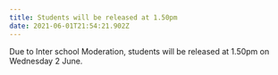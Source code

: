 ```yaml
---
title: Students will be released at 1.50pm
date: 2021-06-01T21:54:21.902Z
---
```

Due to Inter school Moderation, students will be released at 1.50pm on Wednesday 2 June.

